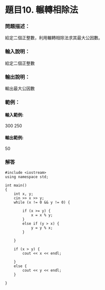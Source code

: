 # 題目10. 輾轉相除法
### 問題描述：
給定二個正整數，利用輾轉相除法求其最大公因數。

### 輸入說明：
給定二個正整數

### 輸出說明：
輸出最大公因數

### 範例：
#### 輸入範例:
300 250

#### 輸出範例:
50

### 解答
```
#include <iostream>
using namespace std;

int main()
{
    int x, y;
    cin >> x >> y;
    while (x != 0 && y != 0) {

        if (x >= y) {
            x = x % y;
        }
        else if (y > x) {
            y = y % x;
        }

    }

    if (x > y) {
        cout << x << endl;

    }
    else {
        cout << y << endl;
    }

}
```

